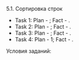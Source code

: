 5.1. Сортировка строк

- Task 1: Plan - ; Fact - .
 - Task 2: Plan - ; Fact - .
 - Task 3: Plan - ; Fact - .
 - Task 4: Plan - 1; Fact - .
 
Условия заданий:
